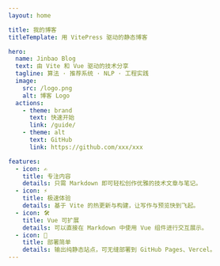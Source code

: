 ```yaml
---
layout: home

title: 我的博客
titleTemplate: 用 VitePress 驱动的静态博客

hero:
  name: Jinbao Blog
  text: 由 Vite 和 Vue 驱动的技术分享
  tagline: 算法 · 推荐系统 · NLP · 工程实践
  image:
    src: /logo.png
    alt: 博客 Logo
  actions:
    - theme: brand
      text: 快速开始
      link: /guide/
    - theme: alt
      text: GitHub
      link: https://github.com/xxx/xxx

features:
  - icon: ✍️
    title: 专注内容
    details: 只需 Markdown 即可轻松创作优雅的技术文章与笔记。
  - icon: ⚡
    title: 极速体验
    details: 基于 Vite 的热更新与构建，让写作与预览快到飞起。
  - icon: 🛠️
    title: Vue 可扩展
    details: 可以直接在 Markdown 中使用 Vue 组件进行交互展示。
  - icon: 🚀
    title: 部署简单
    details: 输出纯静态站点，可无缝部署到 GitHub Pages、Vercel。
---
```

